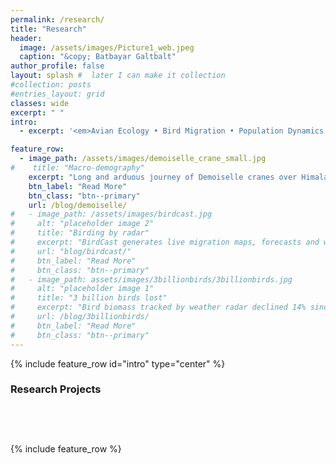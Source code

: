 ```yaml
---
permalink: /research/
title: "Research"
header:
  image: /assets/images/Picture1_web.jpeg
  caption: "&copy; Batbayar Galtbalt"
author_profile: false
layout: splash #  later I can make it collection
#collection: posts
#entries_layout: grid
classes: wide
excerpt: " "
intro: 
  - excerpt: '<em>Avian Ecology • Bird Migration • Population Dynamics • Quantitative Ecology</em>'

feature_row:
  - image_path: /assets/images/demoiselle_crane_small.jpg
#    title: "Macro-demography"
    excerpt: "Long and arduous journey of Demoiselle cranes over Himalayas"
    btn_label: "Read More"
    btn_class: "btn--primary"
    url: /blog/demoiselle/
#   - image_path: /assets/images/birdcast.jpg
#     alt: "placeholder image 2"
#     title: "Birding by radar"
#     excerpt: "BirdCast generates live migration maps, forecasts and warnings for conservation and public engagement."
#     url: "blog/birdcast/"
#     btn_label: "Read More"
#     btn_class: "btn--primary"
#   - image_path: assets/images/3billionbirds/3billionbirds.jpg
#     alt: "placeholder image 1"
#     title: "3 billion birds lost"
#     excerpt: "Bird biomass tracked by weather radar declined 14% since 2007. 1 in 4 birds have been lost since 1970. Published in journal Science"
#     url: /blog/3billionbirds/
#     btn_label: "Read More"
#     btn_class: "btn--primary"
---
```


{% include feature_row id="intro" type="center" %}

### Research Projects

<div style="height: 40px; margin-bottom: 20px;"></div>

{% include feature_row %}